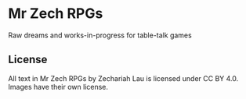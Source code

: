 # Mr Zech RPGs
Raw dreams and works-in-progress for table-talk games

## License
All text in Mr Zech RPGs by Zechariah Lau is licensed under CC BY 4.0.
Images have their own license.
